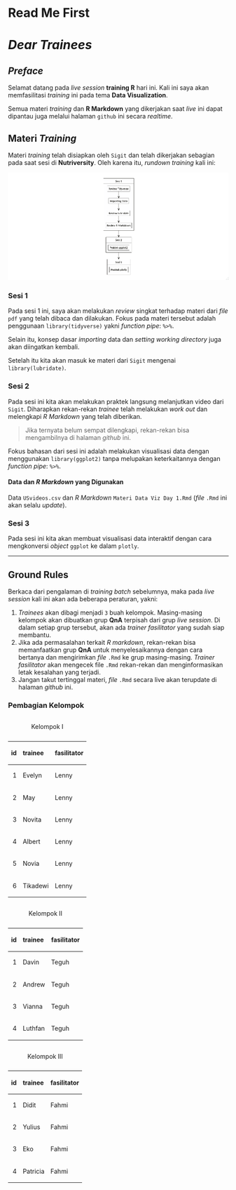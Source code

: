 Read Me First
================

# *Dear Trainees*

## *Preface*

Selamat datang pada *live session* **training R** hari ini. Kali ini
saya akan memfasilitasi *training* ini pada tema **Data Visualization**.

Semua materi *training* dan **R Markdown** yang dikerjakan saat *live*
ini dapat dipantau juga melalui halaman `github` ini secara *realtime*.

## Materi *Training*

Materi *training* telah disiapkan oleh `Sigit` dan telah dikerjakan
sebagian pada saat sesi di **Nutriversity**. Oleh karena itu, *rundown
training* kali ini:

<img src="Rplot.png" width="905" />

### Sesi 1

Pada sesi 1 ini, saya akan melakukan *review* singkat terhadap materi
dari *file* `pdf` yang telah dibaca dan dilakukan. Fokus pada materi
tersebut adalah penggunaan `library(tidyverse)` yakni *function pipe*:
`%>%`.

Selain itu, konsep dasar *importing* data dan *setting working
directory* juga akan diingatkan kembali.

Setelah itu kita akan masuk ke materi dari `Sigit` mengenai
`library(lubridate)`.

### Sesi 2

Pada sesi ini kita akan melakukan praktek langsung melanjutkan video
dari `Sigit`. Diharapkan rekan-rekan *trainee* telah melakukan *work
out* dan melengkapi *R Markdown* yang telah diberikan.

> Jika ternyata belum sempat dilengkapi, rekan-rekan bisa mengambilnya
> di halaman *github* ini.

Fokus bahasan dari sesi ini adalah melakukan visualisasi data dengan
menggunakan `library(ggplot2)` tanpa melupakan keterkaitannya dengan
*function pipe*: `%>%`.

#### Data dan *R Markdown* yang Digunakan

Data `USvideos.csv` dan *R Markdown* `Materi Data Viz Day 1.Rmd` (*file*
`.Rmd` ini akan selalu *update*).

### Sesi 3

Pada sesi ini kita akan membuat visualisasi data interaktif dengan cara
mengkonversi *object* `ggplot` ke dalam `plotly`.

-----

## **Ground Rules**

Berkaca dari pengalaman di *training batch* sebelumnya, maka pada *live
session* kali ini akan ada beberapa peraturan, yakni:

1.  *Trainees* akan dibagi menjadi `3` buah kelompok. Masing-masing
    kelompok akan dibuatkan grup **QnA** terpisah dari grup *live
    session*. Di dalam setiap grup tersebut, akan ada *trainer
    fasilitator* yang sudah siap membantu.
2.  Jika ada permasalahan terkait *R markdown*, rekan-rekan bisa
    memanfaatkan grup **QnA** untuk menyelesaikannya dengan cara
    bertanya dan mengirimkan *file* `.Rmd` ke grup masing-masing.
    *Trainer fasilitator* akan mengecek file `.Rmd` rekan-rekan dan
    menginformasikan letak kesalahan yang terjadi.
3.  Jangan takut tertinggal materi, *file* `.Rmd` secara live akan
    terupdate di halaman *github* ini.

### Pembagian Kelompok

<table>

<caption>

Kelompok I

</caption>

<thead>

<tr>

<th style="text-align:right;">

id

</th>

<th style="text-align:left;">

trainee

</th>

<th style="text-align:left;">

fasilitator

</th>

</tr>

</thead>

<tbody>

<tr>

<td style="text-align:right;">

1

</td>

<td style="text-align:left;">

Evelyn

</td>

<td style="text-align:left;">

Lenny

</td>

</tr>

<tr>

<td style="text-align:right;">

2

</td>

<td style="text-align:left;">

May

</td>

<td style="text-align:left;">

Lenny

</td>

</tr>

<tr>

<td style="text-align:right;">

3

</td>

<td style="text-align:left;">

Novita

</td>

<td style="text-align:left;">

Lenny

</td>

</tr>

<tr>

<td style="text-align:right;">

4

</td>

<td style="text-align:left;">

Albert

</td>

<td style="text-align:left;">

Lenny

</td>

</tr>

<tr>

<td style="text-align:right;">

5

</td>

<td style="text-align:left;">

Novia

</td>

<td style="text-align:left;">

Lenny

</td>

</tr>

<tr>

<td style="text-align:right;">

6

</td>

<td style="text-align:left;">

Tikadewi

</td>

<td style="text-align:left;">

Lenny

</td>

</tr>

</tbody>

</table>

<table>

<caption>

Kelompok II

</caption>

<thead>

<tr>

<th style="text-align:right;">

id

</th>

<th style="text-align:left;">

trainee

</th>

<th style="text-align:left;">

fasilitator

</th>

</tr>

</thead>

<tbody>

<tr>

<td style="text-align:right;">

1

</td>

<td style="text-align:left;">

Davin

</td>

<td style="text-align:left;">

Teguh

</td>

</tr>

<tr>

<td style="text-align:right;">

2

</td>

<td style="text-align:left;">

Andrew

</td>

<td style="text-align:left;">

Teguh

</td>

</tr>

<tr>

<td style="text-align:right;">

3

</td>

<td style="text-align:left;">

Vianna

</td>

<td style="text-align:left;">

Teguh

</td>

</tr>

<tr>

<td style="text-align:right;">

4

</td>

<td style="text-align:left;">

Luthfan

</td>

<td style="text-align:left;">

Teguh

</td>

</tr>

</tbody>

</table>

<table>

<caption>

Kelompok III

</caption>

<thead>

<tr>

<th style="text-align:right;">

id

</th>

<th style="text-align:left;">

trainee

</th>

<th style="text-align:left;">

fasilitator

</th>

</tr>

</thead>

<tbody>

<tr>

<td style="text-align:right;">

1

</td>

<td style="text-align:left;">

Didit

</td>

<td style="text-align:left;">

Fahmi

</td>

</tr>

<tr>

<td style="text-align:right;">

2

</td>

<td style="text-align:left;">

Yulius

</td>

<td style="text-align:left;">

Fahmi

</td>

</tr>

<tr>

<td style="text-align:right;">

3

</td>

<td style="text-align:left;">

Eko

</td>

<td style="text-align:left;">

Fahmi

</td>

</tr>

<tr>

<td style="text-align:right;">

4

</td>

<td style="text-align:left;">

Patricia

</td>

<td style="text-align:left;">

Fahmi

</td>

</tr>

</tbody>

</table>
